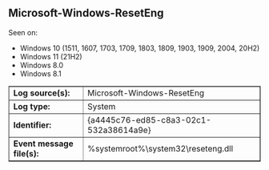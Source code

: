## Microsoft-Windows-ResetEng

Seen on:
* Windows 10 (1511, 1607, 1703, 1709, 1803, 1809, 1903, 1909, 2004, 20H2)
* Windows 11 (21H2)
* Windows 8.0
* Windows 8.1

<table border="1" class="docutils">
  <tbody>
    <tr>
      <td><b>Log source(s):</b></td>
      <td>Microsoft-Windows-ResetEng</td>
    </tr>
    <tr>
      <td><b>Log type:</b></td>
      <td>System</td>
    </tr>
    <tr>
      <td><b>Identifier:</b></td>
      <td>{a4445c76-ed85-c8a3-02c1-532a38614a9e}</td>
    </tr>
    <tr>
      <td><b>Event message file(s):</b></td>
      <td>%systemroot%\system32\reseteng.dll</td>
    </tr>
  </tbody>
</table>

&nbsp;

